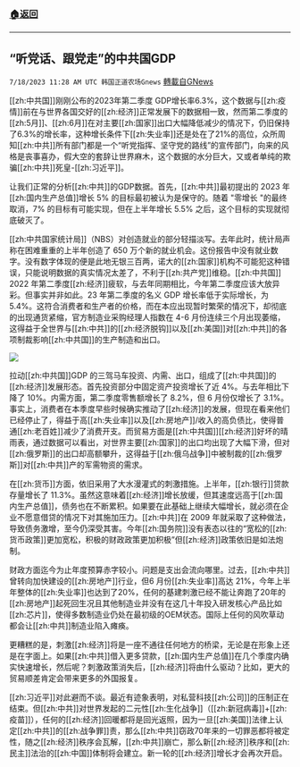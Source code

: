 ###  [:house:返回](README.md)
---


## “听党话、跟党走”的中共国GDP
`7/18/2023 11:28 AM UTC 韩国正道农场Gnews` [轉載自GNews](https://gnews.org/articles/1468782)

 
[[zh:中共国]]刚刚公布的2023年第二季度 GDP增长率6.3%，这个数据与[[zh:疫情]]前在与世界各国交好的[[zh:经济]]正常发展下的数据相一致，然而第二季度的[[zh:5月]]、[[zh:6月]]在对主要[[zh:国家]]出口大幅降低减少的情况下，仍旧保持了6.3%的增长率，这种增长条件下[[zh:失业率]]还是处在了21%的高位，众所周知[[zh:中共]]所有部门都是一个“听党指挥、坚守党的路线”的宣传部门，向来的风格是丧事喜办，假大空的套辞让世界麻木，这个数据的水分巨大，又或者单纯的欺骗[[zh:中共]]死皇\-[[zh:习近平]]。

让我们正常的分析[[zh:中共]]的GDP数据。首先，[[zh:中共]]最初提出的 2023 年[[zh:国内生产总值]]增长 5% 的目标最初被认为是保守的。随着 "零增长 "的最终取消，7% 的目标有可能实现，但在上半年增长 5.5% 之后，这个目标的实现就彻底破灭了。

[[zh:中共国家统计局]]（NBS）对创造就业的部分轻描淡写。去年此时，统计局声称在困难重重的上半年创造了 650 万个新的就业机会。这份报告中没有就业数字。没有数字体现的便是此地无银三百两，诺大的[[zh:国家]]机构不可能犯这种错误，只能说明数据的真实情况太差了，不利于[[zh:共产党]]维稳。[[zh:中共国]] 2022 年第二季度[[zh:经济]]疲软，与去年同期相比，今年第二季度应该大放异彩。但事实并非如此。23 年第二季度的名义 GDP 增长率低于实际增长，为 5.4%。这符合消费者和生产者的价格，而在本应出现暂时繁荣的情况下，却彻底的出现通货紧缩，官方制造业采购经理人指数在 4-6 月份连续三个月出现萎缩，这得益于全世界与[[zh:中共]]的[[zh:经济脱钩]]以及[[zh:美国]]对[[zh:中共]]的各项制裁影响[[zh:中共国]]的生产制造和出口。

  
![](https://ipfs.gnews.org/ipfs/Qmd3iKKgEcv87iumoAdrVL5hTgGMxEg9LxjEij2GiRNHT9?filename=IMG_4795.JPG)


拉动[[zh:中共国]]GDP 的三驾马车投资、内需、出口，组成了[[zh:中共国]]的[[zh:经济]]发展形态。首先投资部分中固定资产投资增长了近 4%。与去年相比下降了 10%。内需方面，第二季度零售额增长了 8.2%，但 6 月份仅增长了 3.1%。事实上，消费者在本季度早些时候确实推动了[[zh:经济]]的发展，但现在看来他们已经停止了，得益于高[[zh:失业率]]以及[[zh:房地产]]/收入的高负债比，使得普通[[zh:老百姓]]减少了消费开支。而贸易方面是[[zh:中共国]][[zh:经济]]好坏的晴雨表，通过数据可以看出，对世界主要[[zh:国家]]的出口均出现了大幅下滑，但对[[zh:俄罗斯]]的出口却高额攀升，这得益于[[zh:俄乌战争]]中被制裁的[[zh:俄罗斯]]对[[zh:中共]]产的军需物资的需求。

  

在[[zh:货币]]方面，依旧采用了大水漫灌式的刺激措施。上半年，[[zh:银行]]贷款存量增长了 11.3%。虽然这意味着[[zh:经济]]增长放缓，但其速度远高于[[zh:国内生产总值]]，债务也在不断累积。如果要在此基础上继续大幅增长，就必须在企业不愿意借贷的情况下对其施加压力。[[zh:中共]]在 2009 年就采取了这种做法，导致债务激增，至今仍深受其害。今年[[zh:国务院]]没有表态以往的“宽松的[[zh:货币政策]]更加宽松，积极的财政政策更加积极”但[[zh:经济]]政策依旧是如法炮制。

财政方面迄今为止年度预算赤字较小。问题是支出会流向哪里。过去，[[zh:中共]]曾转向加快建设的[[zh:房地产]]行业，但6 月份[[zh:失业率]]高达 21%，今年上半年整体的[[zh:失业率]]也达到了20%，任何的基建刺激已经不能让奔跑了20年的[[zh:房地产]]起死回生况且其他制造业并没有在这几十年投入研发核心产品比如[[zh:芯片]]，使得多数制造业仍处在最初级的OEM状态。国际上任何的风吹草动都会让[[zh:中共]]制造业陷入瘫痪。

更糟糕的是，刺激[[zh:经济]]将是一座不通往任何地方的桥梁，无论是在形象上还是在字面上。如果[[zh:中共]]借入更多贷款，[[zh:国内生产总值]]在几个季度内确实快速增长，然后呢？刺激政策消失后，[[zh:经济]]将由什么驱动？比如，更大的贸易顺差肯定会带来更多的外国报复。

[[zh:习近平]]对此避而不谈。最近有迹象表明，对私营科技[[zh:公司]]的压制正在结束。但[[zh:中共]]对世界发起的二元性[[zh:生化战争]]（[[zh:新冠病毒]]+[[zh:疫苗]]），任何的[[zh:经济]]回暖都将是回光返照，因为一旦[[zh:美国]]法律上认定[[zh:中共]]的[[zh:战争罪]]责，那么[[zh:中共]]窃政70年来的一切罪恶都将被定性，随之[[zh:经济]]秩序会瓦解，[[zh:中共]]崩亡，那么新[[zh:经济]]秩序和[[zh:民主]]法治的[[zh:中国]]体制将会建立。新一轮的[[zh:经济]]增长才会再次开启。
